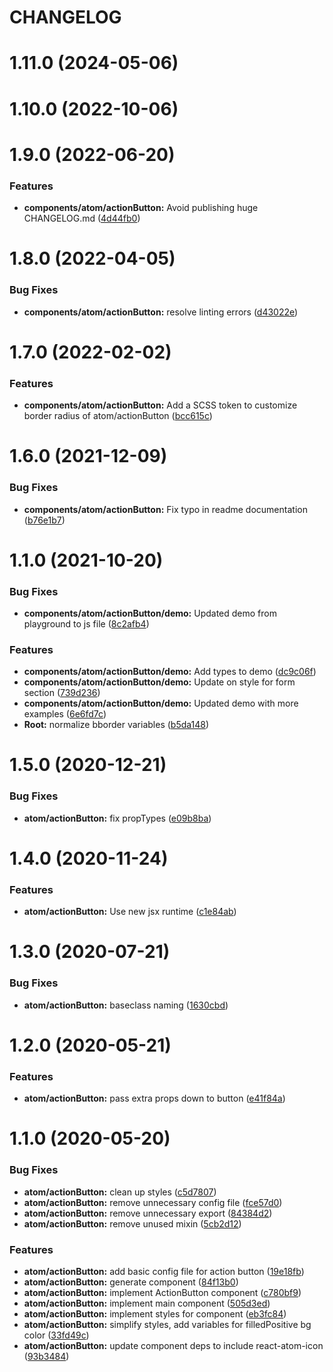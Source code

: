 # CHANGELOG

# 1.11.0 (2024-05-06)



# 1.10.0 (2022-10-06)



# 1.9.0 (2022-06-20)


### Features

* **components/atom/actionButton:** Avoid publishing huge CHANGELOG.md ([4d44fb0](https://github.com/SUI-Components/sui-components/commit/4d44fb0b64632fa3ac609e36c805e7f63ac29245))



# 1.8.0 (2022-04-05)


### Bug Fixes

* **components/atom/actionButton:** resolve linting errors ([d43022e](https://github.com/SUI-Components/sui-components/commit/d43022e59327489f0c0477d9dc19526e89a84619))



# 1.7.0 (2022-02-02)


### Features

* **components/atom/actionButton:** Add a SCSS token to customize border radius of atom/actionButton ([bcc615c](https://github.com/SUI-Components/sui-components/commit/bcc615c5d4a95d1b506567372c86b86525c19b1d))



# 1.6.0 (2021-12-09)


### Bug Fixes

* **components/atom/actionButton:** Fix typo in readme documentation ([b76e1b7](https://github.com/SUI-Components/sui-components/commit/b76e1b78968ea162d61641a797a8ad88fecc413f))



# 1.1.0 (2021-10-20)


### Bug Fixes

* **components/atom/actionButton/demo:** Updated demo from playground to js file ([8c2afb4](https://github.com/SUI-Components/sui-components/commit/8c2afb4688b8706f9b295a34a47764be872eff8f))


### Features

* **components/atom/actionButton/demo:** Add types to demo ([dc9c06f](https://github.com/SUI-Components/sui-components/commit/dc9c06f627604ccc287cbcaa362a371b8a80712d))
* **components/atom/actionButton/demo:** Update on style for form section ([739d236](https://github.com/SUI-Components/sui-components/commit/739d236399e5cf039fa07d907e38cf709c15c218))
* **components/atom/actionButton/demo:** Updated demo with more examples ([6e6fd7c](https://github.com/SUI-Components/sui-components/commit/6e6fd7c923306b8e47ca463921cf1f786fa2d9a5))
* **Root:** normalize bborder variables ([b5da148](https://github.com/SUI-Components/sui-components/commit/b5da1482ca96b523f0c168c7040783ce78a7f14d))



# 1.5.0 (2020-12-21)


### Bug Fixes

* **atom/actionButton:** fix propTypes ([e09b8ba](https://github.com/SUI-Components/sui-components/commit/e09b8ba3d6200ae34a22fa42a353279ec4b08a0e))



# 1.4.0 (2020-11-24)


### Features

* **atom/actionButton:** Use new jsx runtime ([c1e84ab](https://github.com/SUI-Components/sui-components/commit/c1e84ab26b6241fd5ce7f7f62e284f87af8814fd))



# 1.3.0 (2020-07-21)


### Bug Fixes

* **atom/actionButton:** baseclass naming ([1630cbd](https://github.com/SUI-Components/sui-components/commit/1630cbd442335e2823ca61f5029cbc29c83b865e))



# 1.2.0 (2020-05-21)


### Features

* **atom/actionButton:** pass extra props down to button ([e41f84a](https://github.com/SUI-Components/sui-components/commit/e41f84a30eee42153cd50b9d1b5023bdf040c52f))



# 1.1.0 (2020-05-20)


### Bug Fixes

* **atom/actionButton:** clean up styles ([c5d7807](https://github.com/SUI-Components/sui-components/commit/c5d78075db0b501073690eb1bedb3833644a7afb))
* **atom/actionButton:** remove unnecessary config file ([fce57d0](https://github.com/SUI-Components/sui-components/commit/fce57d09f9e5bc128cd7dd5f843249b32c2d61cf))
* **atom/actionButton:** remove unnecessary export ([84384d2](https://github.com/SUI-Components/sui-components/commit/84384d2a86293c0acd3d938961f12f4e5748411e))
* **atom/actionButton:** remove unused mixin ([5cb2d12](https://github.com/SUI-Components/sui-components/commit/5cb2d12ff953f68b8481b7aab9ed6d6573068341))


### Features

* **atom/actionButton:** add basic config file for action button ([19e18fb](https://github.com/SUI-Components/sui-components/commit/19e18fb302d75187fe95c4182683b67fe326d596))
* **atom/actionButton:** generate component ([84f13b0](https://github.com/SUI-Components/sui-components/commit/84f13b06913e4780bb0955c12ae97c43c2deee7a))
* **atom/actionButton:** implement ActionButton component ([c780bf9](https://github.com/SUI-Components/sui-components/commit/c780bf96d98e73bb58835445540273066f47ff07))
* **atom/actionButton:** implement main component ([505d3ed](https://github.com/SUI-Components/sui-components/commit/505d3ed8d4c458b0b7f5eb52fff3392eb6f24af0))
* **atom/actionButton:** implement styles for component ([eb3fc84](https://github.com/SUI-Components/sui-components/commit/eb3fc8403ca159306ac5f50ba447ce5661e0d75d))
* **atom/actionButton:** simplify styles, add variables for filledPositive bg color ([33fd49c](https://github.com/SUI-Components/sui-components/commit/33fd49cb2b39755ca0a56a0056c559c65b4a43ef))
* **atom/actionButton:** update component deps to include react-atom-icon ([93b3484](https://github.com/SUI-Components/sui-components/commit/93b34847bfeb809fc4727583f49e9202f8ba974b))